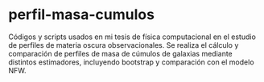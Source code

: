 # perfil-masa-cumulos
Códigos y scripts usados en mi tesis de física computacional en el estudio de perfiles de materia oscura observacionales. Se realiza el cálculo y comparación de perfiles de masa de cúmulos de galaxias mediante distintos estimadores, incluyendo bootstrap y comparación con el modelo NFW.
